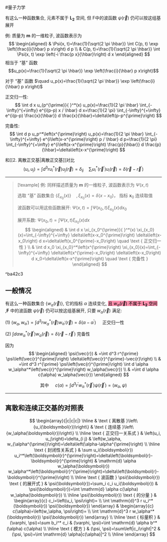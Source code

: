 #量子力学 

有这么一种函数集合, 元素不属于 $\boldsymbol{L}_{\mathbf{2}}$ 空间, 但 F中的波函数 $\psi(\vec{r})$ 仍可以按这组基展开

例: 质量为 $\boldsymbol{m}$ 的一维粒子, 波函数表示为
$$
\begin{aligned}
& \Psi(x, t)=\frac{1}{\sqrt{2 \pi \hbar}} \int C(p, t) \exp \left(\frac{i}{\hbar} p x\right) d p \\
& C(p, t)=\frac{1}{\sqrt{2 \pi \hbar}} \int \Psi(x, t) \exp \left(-i \frac{p x}{\hbar}\right) d x
\end{aligned}
$$
相当于 “基” 函数 $$u_p(x)=\frac{1}{\sqrt{2 \pi \hbar}} \exp \left(\frac{i}{\hbar} p x\right)$$



对于 “基” 函数 $\quad u_p(x)=\frac{1}{\sqrt{2 \pi \hbar}} \exp \left(\frac{i}{\hbar} p x\right)$

正交归一性:
$$
\int d x u_{p^{\prime}}{ }^*(x) u_p(x)=\frac{1}{2 \pi \hbar} \int_{-\infty}^{+\infty} e^{i(p-p) x / \hbar} d x=\frac{1}{2 \pi} \int_{-\infty}^{+\infty} e^{i(p-p) \frac{x}{\hbar}} d \frac{x}{\hbar}=\delta\left(p-p^{\prime}\right)
$$

完备性:
$$
\int d p u_p^*\left(x^{\prime}\right) u_p(x)=\frac{1}{2 \pi \hbar} \int_{-\infty}^{+\infty} e^{i\left(x-x^{\prime}\right) p / \hbar} d p=\frac{1}{2 \pi} \int_{-\infty}^{+\infty} e^{i\left(x-x^{\prime}\right) \frac{p}{\hbar}} d \frac{p}{\hbar}=\delta\left(x-x^{\prime}\right)
$$

和[[2. 离散正交基|离散正交基]]对比
$$
\left(u_i, u_j\right)=\int d^3 r u_i^*(\vec{r}) u_j(\vec{r})=\delta_{i j} \quad \sum_i u_i^*\left(\vec{r}^{\prime}\right) u_i(\vec{r})=\delta\left(\vec{r}-\vec{r}^{\prime}\right)
$$


****

>[!example] 例: 同样描述质量为 $\boldsymbol{m}$ 的一维粒子, 波函数表示为 $\Psi(x, t)$
>
>选取 “基” 函数集合 $\left\{\xi_{x_0}(x)\right\} \quad, \xi_{x_0}(x)=\delta\left(x-x_0\right)$， 指标 $\boldsymbol{x}_0$ 连续取值
>
>波函数可以用这些函数展开: $\Psi(x, t)=\int \Psi\left(x_0, t\right) \xi_{x_0}(x) d x_0$
>
>展开系数: $\Psi\left(x_0, t\right)=\int \Psi(x, t) \xi_{x_0}(x) d x$
>$$
\begin{aligned}
& \int d x \xi_{x_0^{\prime}}{ }^*(x) \xi_{x_0}(x)=\int_{-\infty}^{+\infty} \delta\left(x-x_0^{\prime}\right) \delta\left(x-x_0\right) d x=\delta\left(x_0^{\prime}-x_0\right) \quad \text { 正交归一性 } \\
& \int d x_0 \xi_{x_0}^*\left(x^{\prime}\right) \xi_{x_0}(x)=\int_{-\infty}^{+\infty} \delta\left(x^{\prime}-x_0\right) \delta\left(x-x_0\right) d x_0=\delta\left(x-x^{\prime}\right) \quad \text { 完备性 }
\end{aligned}
>$$

^ba42c3

## 一般情况

有这么一种函数集合 $\left\{w_\alpha(\vec{r})\right\}$, 它的指标 $\alpha$ 连续变化, <mark style="background: #FF5582A6;">且 $w_\alpha(\vec{r})$ 不属于 $\boldsymbol{L}_{\mathbf{2}}$ 空间 </mark>,$\mathbf{F}$ 中的波函数 $\psi(\vec{r})$ 仍可以按这组基展开, 只要 $w_\alpha(\vec{r})$ 满足:

(1) $\left(w_\alpha, w_{\alpha^{\prime}}\right)=\int d^3 r w_\alpha^*(\vec{r}) w_{\alpha^{\prime}}(\vec{r})=\delta\left(\alpha-\alpha^{\prime}\right) \quad$ 正交归一性

(2) $\int d \alpha w_\alpha^*\left(\vec{r}^{\prime}\right) w_\alpha(\vec{r})=\delta\left(\vec{r}-\vec{r}^{\prime}\right)$ 完备性

因为
$$
\begin{aligned}
\psi(\vec{r}) & =\int d^3 r^{\prime} \psi\left(\vec{r}^{\prime}\right) \delta\left(\vec{r}^{\prime}-\vec{r}\right) \\
& =\int d^3 r^{\prime} \psi\left(\vec{r}^{\prime}\right) \int d \alpha w_\alpha^*\left(\vec{r}^{\prime}\right) w_\alpha(\vec{r}) \\
& =\int d \alpha c(\alpha) w_\alpha(\vec{r})
\end{aligned}
$$

$$
\text { 其中 } \quad c(\alpha)=\int d^3 r^{\prime} w_\alpha^*\left(\vec{r}^{\prime}\right) \psi\left(\vec{r}^{\prime}\right)=\left(w_\alpha, \psi\right)
$$

****

## 离散和连续正交基的对照表
$$
\begin{array}{|c|c|c|}
\hline & \text { 离散基 }\left\{u_i(\boldsymbol{r})\right\} & \text { 连续基 }\left\{w_\alpha(\boldsymbol{r})\right\} \\
\hline \text { 正交归一关系式 } & \left(u_i, u_j\right)=\delta_{i j} & \left(w_\alpha, w_{\alpha^{\prime}}\right)=\delta\left(\alpha-\alpha^{\prime}\right) \\
\hline \text { 封闭性关系式 } & \sum u_i(\boldsymbol{r}) u_i^*\left(\boldsymbol{r}^{\prime}\right)=\delta\left(\boldsymbol{r}-\boldsymbol{r}^{\prime}\right) & \mathrm{d} \alpha w_\alpha(\boldsymbol{r}) w_\alpha^*\left(\boldsymbol{r}^{\prime}\right)=\delta\left(\boldsymbol{r}-\boldsymbol{r}^{\prime}\right) \\
\hline \text { 波函数 } \psi(\boldsymbol{r}) \text { 的展开式 } & \psi(\boldsymbol{r})=\sum_i c_i u_i(\boldsymbol{r}) & \psi(\boldsymbol{r})=\int \mathrm{d} \alpha c(\alpha) w_\alpha(\boldsymbol{r}) \\
\hline \psi(\boldsymbol{r}) \text { 的分量 } & \begin{array}{c}
c_i=\left(u_i, \psi\right)= \\
\int \mathrm{d}^3 r u_i^*(\boldsymbol{r}) \psi(\boldsymbol{r})
\end{array} & \begin{array}{c}
c(\alpha)=\left(w_\alpha, \psi\right)= \\
\int \mathrm{d}^3 r w_\alpha^*(\boldsymbol{r}) \psi(\boldsymbol{r})
\end{array} \\
\hline \text { 标量积 } & (\varphi, \psi)=\sum b_i^* c_i & (\varphi, \psi)=\int \mathrm{d} \alpha b^*(\alpha) c(\alpha) \\
\hline \text { 模方 } & (\psi, \psi)=\sum\left|c_i\right|^2 & (\psi, \psi)=\int \mathrm{d} \alpha|c(\alpha)|^2 \\
\hline
\end{array}
$$